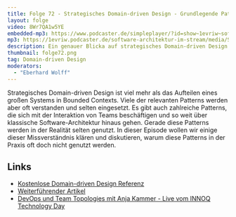 ```yaml
---
title: Folge 72 - Strategisches Domain-driven Design - Grundlegende Patterns unter der Lupe
layout: folge
video: 8Wr7QA1w5YE
embedded-mp3: https://www.podcaster.de/simpleplayer/?id=show~1evriw~software-architektur-im-stream~pod-6ad8c1f22c98f2503b896a7ab6&v=1630066989
mp3: https://1evriw.podcaster.de/software-architektur-im-stream/media/StrategicDomainDrivenDesignPatternsUnterDerLupe.mp3
description: Ein genauer Blicka auf strategisches Domain-driven Design - Herausforderungen und Missverständnisse
thumbnail: folge72.png
tag: Domain-driven Design
moderators:
  - "Eberhard Wolff"
---
```


Strategisches Domain-driven Design ist viel mehr als das Aufteilen
eines großen Systems in Bounded Contexts. Viele der relevanten
Patterns werden aber oft verstanden und selten eingesetzt. Es gibt
auch zahlreiche Patterns, die sich mit der Interaktion von Teams
beschäftigen und so weit über klassische Software-Architektur hinaus
gehen. Gerade diese Patterns werden in der Realität selten genutzt. In
dieser Episode wollen wir einige dieser Missverständnis klären und
diskutieren, warum diese Patterns in der Praxis oft doch nicht genutzt
werden.


## Links

* [Kostenlose Domain-driven Design Referenz](https://ddd-referenz.de)
* [Weiterführender Artikel](https://www.heise.de/hintergrund/Grosse-Systeme-mit-Domain-driven-Design-entwerfen-4684074.html)
* [DevOps und Team Topologies mit Anja Kammer - Live vom INNOQ Technology Day](https://software-architektur.tv/2020/12/07/folge031.html)

